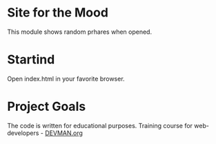 # Site for the Mood

This module shows random prhares when opened.

# Startind

Open index.html in your favorite browser.

# Project Goals

The code is written for educational purposes. Training course for web-developers - [DEVMAN.org](https://devman.org)

